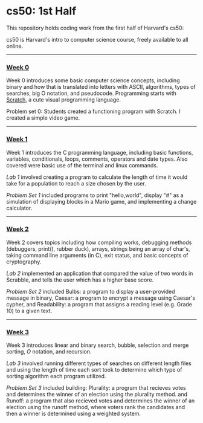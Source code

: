 # cs50: 1st Half
This repository holds coding work from the first half of Harvard's cs50:

cs50 is Harvard's intro to computer science course, freely available to all online.

---
### [**Week 0**](https://cs50.harvard.edu/x/2023/weeks/0/)
Week 0 introduces some basic computer science concepts, including binary and how that is translated into letters with ASCII, algorithms, types of searches, big O notation, and pseudocode. Programming starts with [Scratch](https://scratch.mit.edu/), a cute visual programming language.
 
Problem set 0: Students created a functioning program with Scratch. I created a simple video game.

---
### [**Week 1**](https://cs50.harvard.edu/x/2023/weeks/1/)
Week 1 introduces the C programming language, including basic functions, variables, conditionals, loops, comments, operators and date types. Also covered were basic use of the terminal and linux commands.  
 
*Lab 1* involved creating a program to calculate the length of time it would take for a population to reach a size chosen by the user.  

*Problem Set 1* included programs to print "hello,world", display "#" as a simulation of displaying blocks in a Mario game, and implementing a change calculator.

---
### [**Week 2**](https://cs50.harvard.edu/x/2023/weeks/2/)

Week 2 covers topics including how compiling works, debugging methods (debuggers, print(), rubber duck), arrays, strings being an array of char's, taking command line arguments (in C), exit status, and basic concepts of cryptography.

*Lab 2* implemented an application that compared the value of two words in Scrabble, and tells the user which has a higher base score.

*Problem Set 2* included Bulbs: a program to display a user-provided message in binary, Caesar: a program to encrypt a message using Caesar's cypher, and Readability: a program that assigns a reading level (e.g. Grade 10) to a given text.

---
### [**Week 3**](https://cs50.harvard.edu/x/2023/weeks/3/)

Week 3 introduces linear and binary search, bubble, selection and merge sorting, *O* notation, and recursion.

*Lab 3* involved running different types of searches on different length files and using the length of time each sort took to determine which type of sorting algorithm each program utilized.

*Problem Set 3* included building: Plurality: a program that recieves votes and determines the winner of an election using the plurality method.  and Runoff: a program that also recieved votes and determines the winner of an election using the runoff method, where voters rank the candidates and then a winner is determined using a weighted system.
